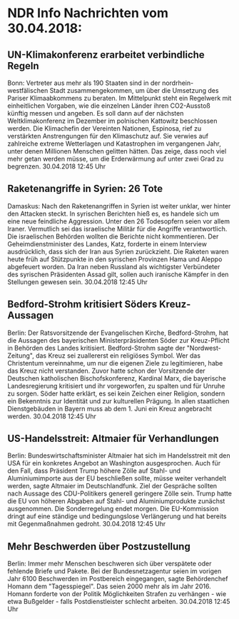 # NDR Info Nachrichten vom 30.04.2018:


## UN-Klimakonferenz erarbeitet verbindliche Regeln
Bonn: Vertreter aus mehr als 190 Staaten sind in der nordrhein-westfälischen Stadt zusammengekommen, um über die Umsetzung des Pariser Klimaabkommens zu beraten. Im Mittelpunkt steht ein Regelwerk mit einheitlichen Vorgaben, wie die einzelnen Länder ihren CO2-Ausstoß künftig messen und angeben. Es soll dann auf der nächsten Weltklimakonferenz im Dezember im polnischen Kattowitz beschlossen werden. Die Klimachefin der Vereinten Nationen, Espinosa, rief zu verstärkten Anstrengungen für den Klimaschutz auf. Sie verwies auf zahlreiche extreme Wetterlagen und Katastrophen im vergangenen Jahr, unter denen Millionen Menschen gelitten hätten. Das zeige, dass noch viel mehr getan werden müsse, um die Erderwärmung auf unter zwei Grad zu begrenzen. 30.04.2018 12:45 Uhr 

## Raketenangriffe in Syrien: 26 Tote
Damaskus: Nach den Raketenangriffen in Syrien ist weiter unklar, wer hinter den Attacken steckt. In syrischen Berichten hieß es, es handele sich um eine neue feindliche Aggression. Unter den 26 Todesopfern seien vor allem Iraner. Vermutlich sei das israelische Militär für die Angriffe verantwortlich. Die israelischen Behörden wollten die Berichte nicht kommentieren. Der Geheimdienstminister des Landes, Katz, forderte in einem Interview ausdrücklich, dass sich der Iran aus Syrien zurückzieht. Die Raketen waren heute früh auf Stützpunkte in den syrischen Provinzen Hama und Aleppo abgefeuert worden. Da Iran neben Russland als wichtigster Verbündeter des syrischen Präsidenten Assad gilt, sollen auch iranische Kämpfer in den Stellungen gewesen sein. 30.04.2018 12:45 Uhr 

## Bedford-Strohm kritisiert Söders Kreuz-Aussagen
Berlin: Der Ratsvorsitzende der Evangelischen Kirche, Bedford-Strohm, hat die Aussagen des bayerischen Ministerpräsidenten Söder zur Kreuz-Pflicht in Behörden des Landes kritisiert. Bedford-Strohm sagte der "Nordwest-Zeitung", das Kreuz sei zuallererst ein religiöses Symbol. Wer das Christentum vereinnahme, um nur die eigenen Ziele zu legitimieren, habe das Kreuz nicht verstanden. Zuvor hatte schon der Vorsitzende der Deutschen katholischen Bischofskonferenz, Kardinal Marx, die bayerische Landesregierung kritisiert und ihr vorgeworfen, zu spalten und für Unruhe zu sorgen. Söder hatte erklärt, es sei kein Zeichen einer Religion, sondern ein Bekenntnis zur Identität und zur kulturellen Prägung. In allen staatlichen Dienstgebäuden in Bayern muss ab dem 1. Juni ein Kreuz angebracht werden. 30.04.2018 12:45 Uhr 

## US-Handelsstreit: Altmaier für Verhandlungen
Berlin: Bundeswirtschaftsminister Altmaier hat sich im Handelsstreit mit den USA für ein konkretes Angebot an Washington ausgesprochen. Auch für den Fall, dass Präsident Trump höhere Zölle auf Stahl- und Aluminiumimporte aus der EU beschließen sollte, müsse weiter verhandelt werden, sagte Altmaier im Deutschlandfunk. Ziel der Gespräche sollten nach Aussage des CDU-Politikers generell geringere Zölle sein. Trump hatte die EU von höheren Abgaben auf Stahl- und Aluminiumprodukte zunächst ausgenommen. Die Sonderregelung endet morgen. Die EU-Kommission dringt auf eine ständige und bedingungslose Verlängerung und hat bereits mit Gegenmaßnahmen gedroht. 30.04.2018 12:45 Uhr 

## Mehr Beschwerden über Postzustellung
Berlin: Immer mehr Menschen beschweren sich über verspätete oder fehlende Briefe und Pakete. Bei der Bundesnetzagentur seien im vorigen Jahr 6100 Beschwerden im Postbereich eingegangen, sagte Behördenchef Homann dem "Tagesspiegel". Das seien 2000 mehr als im Jahr 2016. Homann forderte von der Politik Möglichkeiten Strafen zu verhängen - wie etwa Bußgelder - falls Postdienstleister schlecht arbeiten. 30.04.2018 12:45 Uhr 
